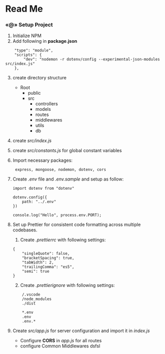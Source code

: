 # Read Me
### «@» Setup Project

1. Initialize NPM
2. Add following in **package.json**   

```    
    "type": "module",
    "scripts": {
        "dev": "nodemon -r dotenv/config --experimental-json-modules src/index.js"
    },
```
3. create directory structure
    -  Root
        -  public
        -  src
            -  controllers
            -  models
            -  routes
            -  middlewares
            -  utils
            -  db
        
4. create *src/index.js*

5. create *src/constants.js* for global constant variables

6. Import necessary packages:
   
        express, mongoose, nodemon, dotenv, cors

7. Create *.env* file and *.env.sample* and setup as follow:
   
    ```
    import dotenv from "dotenv"

    dotenv.config({
        path: "../.env"
    })

    console.log("Hello", process.env.PORT);
    ```
8. Set up Prettier for consistent code formatting across multiple codebases.
   1. Create *.prettierrc* with following settings:
    ```
   {
        "singleQuote": false,
        "bracketSpacing": true,
        "tabWidth": 2,
        "trailingComma": "es5",
        "semi": true
    }
    ```

    2.  Create *.prettierignore* with following settings:
    ```
        /.vscode
        /node_modules
        ./dist

        *.env
        .env
        .env.*
    ```

9. Create *src/app.js* for server configuration and import it in *index.js*
      
      - Configure **CORS** in *app.js* for all routes
      - configure Common Middlewares
      dsfsl 

